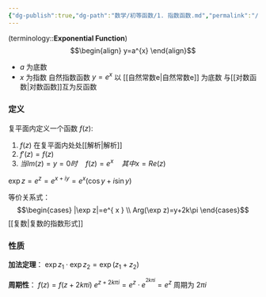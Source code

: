 ```yaml
---
{"dg-publish":true,"dg-path":"数学/初等函数/1. 指数函数.md","permalink":"/数学/初等函数/1. 指数函数/","dgPassFrontmatter":true,"noteIcon":"","created":"2024-05-21T15:20:28.265+08:00","updated":"2025-04-12T17:42:06.446+08:00"}
---
```


(terminology::**Exponential Function**)
$$\begin{align}
y=a^{x}
\end{align}$$
- $a$ 为底数
- $x$ 为指数
自然指数函数  $y=e^{ x }$   以 [[自然常数e\|自然常数e]] 为底数
与[[对数函数\|对数函数]]互为反函数

### 定义
复平面内定义一个函数 $f(z)$:
1.  $f(z)$ 在复平面内处处[[解析\|解析]] 
2. $f'(z)=f(z)$
3. $当Im(z)=y=0时 \quad f (z)=e^{ x }\quad 其中x=Re(z)$

$\exp z=e^{z}= e^{ x+iy }=e^{ x }(\cos y+i\sin y)$

等价关系式：
$$\begin{cases}
|\exp z|=e^{ x } \\
Arg(\exp z)=y+2k\pi
\end{cases}$$
[[复数\|复数的指数形式]]

### 性质
**加法定理**：
$\exp z_{1}\cdot\exp z_{2}=\exp(z_{1}+z_{2})$

**周期性**：
$f(z)=f(z+2k\pi i)$
$e^{ z+2k\pi i }=e^{ z }\cdot e^{ ^{2k\pi i} }=e^{ z }$
周期为 $2\pi i$



